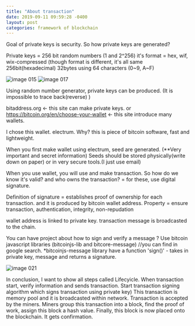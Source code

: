 ```yaml
---
title: "About transaction"
date: 2019-09-11 09:59:28 -0400
layout: post
categories: framework of blockchain
---
```


Goal of private keys is security. So how private keys are generated?

Private keys = 256 bit random numbers (1 and 2^256)
         it's format = hex, wif, wix-compressed  (though format is different, it's all same 256bit(hexadecimal)
         32bytes using 64 characters (0~9, A~F)

![image 015](https://user-images.githubusercontent.com/31816456/45399290-6f0e1e00-b682-11e8-99c7-d9a742f38f48.png)
![image 017](https://user-images.githubusercontent.com/31816456/45399262-5aca2100-b682-11e8-830c-8f951d9473e2.png)
       
Using random number generator, private keys can be produced. (It is impossible to trace back(reverse) )

bitaddress.org  <- this site can make private keys.
or https://bitcoin.org/en/choose-your-wallet <- this site introduce many wallets.

I chose this wallet. electrum.
Why? this is piece of bitcoin software, fast and lightweight.

When you first make wallet using electrum, seed are generated. (**Very important and secret information)
Seeds should be stored physically(write down on paper) or in very secure tools.(I just use email)


<Sign a transaction>
When you use wallet, you will use and make transaction. 
So how do we know it's valid? and who owns the transaction? 
  = for these, use digital signature.

Definition of signature = establishes proof of ownership for each transaction. and it is produced by bitcoin wallet address.
Property = ensure transaction, authentication, integrity, non-repudation

wallet address is linked to private key.
transaction message is broadcasted to the chain.

You can have project about how to sign and verify a message ?
Use bitcoin javascript libraries (bitcoinjs-lib and bitcore-message) //you can find in google search.
  *bitcoinjs-message library have a function 'sign()' - takes in private key, message and returns a signature.

![image 021](https://user-images.githubusercontent.com/31816456/45399321-9107a080-b682-11e8-9704-d5cd4d1e12b0.png)

In conclusion, I want to show all steps called Lifecyicle.
 When transaction start,
 verify information and sends transaction. Start transaction signing algorithm which signs transaction using private key)
 This transaction is memory pool and it is broadcasted within network.
 Transaction is accepted by the miners. Miners group this transaction into a block, find the proof of work, assign this block a hash value.
 Finally, this block is now placed onto the blockchain. It gets confirmation.
 

